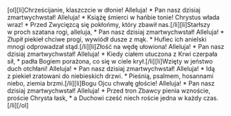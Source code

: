 [ol][li]Chrześcijanie, klaszczcie w dłonie! Alleluja! * Pan nasz dzisiaj zmartwychwstał! Alleluja! * Książę śmierci w hańbie tonie! Chrystus włada wraz! * Przed Zwycięzcą się pokłońmy, który zbawił nas.[/li][li]Starłszy w proch szatana rogi, alleluja, * Pan nasz dzisiaj zmartwychwstał! Alleluja! * Złupił piekieł chciwe progi, wywiódł dusze z mąk. * Hufiec ich anielski mnogi odprowadzał stąd.[/li][li]Złość na wędę ułowiona! Alleluja! * Pan nasz dzisiaj zmartwychwstał! Alleluja! * Kiedy ciałem utuczona z Krwi czerpała sił, * padła Bogiem porażona, co się w ciele krył.[/li][li]Wzięty w jeństwo duch otchłani! Alleluja! * Pan nasz dzisiaj zmartwychwstał! Alleluja! * Idą z piekieł zratowani do niebieskich drzwi. * Pieśnią, psalmem, hosannami niebo, ziemia brzmi.[/li][li]Bogu Ojcu chwałę głoście! Alleluja! * Pan nasz dzisiaj zmartwychwstał! Alleluja! * Przed tron Zbawcy pienia wznoście, proście Chrysta łask, * a Duchowi cześć niech roście jedna w każdy czas.[/li][/ol]